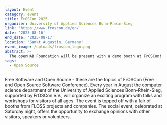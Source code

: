 ```yaml
---
layout: Event
category: event
title: FrOSCon 2025
organizer: University of Applied Sciences Bonn-Rhein-Sieg
link: 'https://www.froscon.de/en/'
date: '2025-08-16'
end_date: '2025-08-17'
location: 'Sankt Augustin, Germany'
event_image: /uploads/froscon_logo.png
abstract: >-
  The openHAB Foundation will be present with a demo booth at FrOSCon!
tags:
  - Open Source
---
```

Free Software and Open Source - these are the topics of FrOSCon (Free and Open Source Software Conference). Every year in August the computer science department of the University of Applied Sciences Bonn-Rhein-Sieg, supported by FrOSCon e.V., will organize an exciting program with talks and workshops for visitors of all ages. The event is topped off with a fair of booths from FLOSS projects and companies. The social event, celebrated at Saturday night, offers the opportunity to exchange opinions with other visitors, speakers or volunteers.

<!-- more -->
